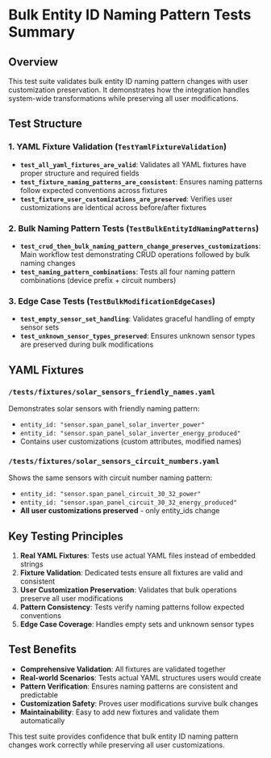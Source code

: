 # Bulk Entity ID Naming Pattern Tests Summary

## Overview

This test suite validates bulk entity ID naming pattern changes with user customization preservation. It demonstrates how the integration handles system-wide
transformations while preserving all user modifications.

## Test Structure

### 1. YAML Fixture Validation (`TestYamlFixtureValidation`)

- **`test_all_yaml_fixtures_are_valid`**: Validates all YAML fixtures have proper structure and required fields
- **`test_fixture_naming_patterns_are_consistent`**: Ensures naming patterns follow expected conventions across fixtures
- **`test_fixture_user_customizations_are_preserved`**: Verifies user customizations are identical across before/after fixtures

### 2. Bulk Naming Pattern Tests (`TestBulkEntityIdNamingPatterns`)

- **`test_crud_then_bulk_naming_pattern_change_preserves_customizations`**: Main workflow test demonstrating CRUD operations followed by bulk naming changes
- **`test_naming_pattern_combinations`**: Tests all four naming pattern combinations (device prefix + circuit numbers)

### 3. Edge Case Tests (`TestBulkModificationEdgeCases`)

- **`test_empty_sensor_set_handling`**: Validates graceful handling of empty sensor sets
- **`test_unknown_sensor_types_preserved`**: Ensures unknown sensor types are preserved during bulk modifications

## YAML Fixtures

### `/tests/fixtures/solar_sensors_friendly_names.yaml`

Demonstrates solar sensors with friendly naming pattern:

- `entity_id: "sensor.span_panel_solar_inverter_power"`
- `entity_id: "sensor.span_panel_solar_inverter_energy_produced"`
- Contains user customizations (custom attributes, modified names)

### `/tests/fixtures/solar_sensors_circuit_numbers.yaml`

Shows the same sensors with circuit number naming pattern:

- `entity_id: "sensor.span_panel_circuit_30_32_power"`
- `entity_id: "sensor.span_panel_circuit_30_32_energy_produced"`
- **All user customizations preserved** - only entity_ids change

## Key Testing Principles

1. **Real YAML Fixtures**: Tests use actual YAML files instead of embedded strings
2. **Fixture Validation**: Dedicated tests ensure all fixtures are valid and consistent
3. **User Customization Preservation**: Validates that bulk operations preserve all user modifications
4. **Pattern Consistency**: Tests verify naming patterns follow expected conventions
5. **Edge Case Coverage**: Handles empty sets and unknown sensor types

## Test Benefits

- **Comprehensive Validation**: All fixtures are validated together
- **Real-world Scenarios**: Tests actual YAML structures users would create
- **Pattern Verification**: Ensures naming patterns are consistent and predictable
- **Customization Safety**: Proves user modifications survive bulk changes
- **Maintainability**: Easy to add new fixtures and validate them automatically

This test suite provides confidence that bulk entity ID naming pattern changes work correctly while preserving all user customizations.
